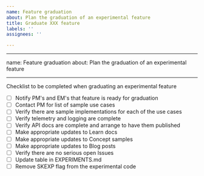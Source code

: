 ```yaml
---
name: Feature graduation
about: Plan the graduation of an experimental feature
title: Graduate XXX feature
labels: ''
assignees: ''

---
```


---
name: Feature graduation
about: Plan the graduation of an experimental feature

---

Checklist to be completed when graduating an experimental feature

- [ ] Notify PM's and EM's that feature is ready for graduation
- [ ] Contact PM for list of sample use cases
- [ ] Verify there are sample implementations​ for each of the use cases
- [ ] Verify telemetry and logging are complete
- [ ] ​Verify API docs are complete and arrange to have them published
- [ ] Make appropriate updates to Learn docs​
- [ ] Make appropriate updates to Concept samples
- [ ] Make appropriate updates to Blog posts
- [ ] Verify there are no serious open Issues​​
- [ ] Update table in EXPERIMENTS.md
- [ ] Remove SKEXP​ flag from the experimental code
